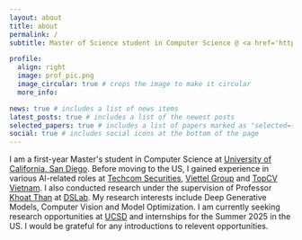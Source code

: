 ```yaml
---
layout: about
title: about
permalink: /
subtitle: Master of Science student in Computer Science @ <a href='https://ucsd.edu'>UCSD</a>

profile:
  align: right
  image: prof_pic.png
  image_circular: true # crops the image to make it circular
  more_info:

news: true # includes a list of news items
latest_posts: true # includes a list of the newest posts
selected_papers: true # includes a list of papers marked as "selected={true}"
social: true # includes social icons at the bottom of the page
---
```


I am a first-year Master's student in Computer Science at [University of California, San Diego](https://ucsd.edu). Before moving to the US, I gained experience in various AI-related roles at [Techcom Securities](https://www.tcbs.com.vn/home), [Viettel Group](https://viettel.com.vn/en/) and [TopCV Vietnam](https://topcv.vn). I also conducted research under the supervision of Professor [Khoat Than](https://users.soict.hust.edu.vn/khoattq/) at [DSLab](http://ds.soict.hust.edu.vn). My research interests include Deep Generative Models, Computer Vision and Model Optimization. I am currently seeking research opportunities at [UCSD](https://ucsd.edu) and internships for the Summer 2025 in the US. I would be grateful for any introductions to relevent opportunities.
